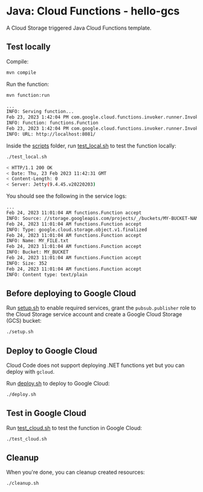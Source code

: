 # Java: Cloud Functions - hello-gcs

A Cloud Storage triggered Java Cloud Functions template.

## Test locally

Compile:

```sh
mvn compile
```

Run the function:

```sh
mvn function:run

...
INFO: Serving function...
Feb 23, 2023 1:42:04 PM com.google.cloud.functions.invoker.runner.Invoker logServerInfo
INFO: Function: functions.Function
Feb 23, 2023 1:42:04 PM com.google.cloud.functions.invoker.runner.Invoker logServerInfo
INFO: URL: http://localhost:8081/
```

Inside the [scripts](scripts) folder, run [test_local.sh](scripts/test.sh) to
test the function locally:

```sh
./test_local.sh

< HTTP/1.1 200 OK
< Date: Thu, 23 Feb 2023 11:42:31 GMT
< Content-Length: 0
< Server: Jetty(9.4.45.v20220203)
```

You should see the following in the service logs:

```sh
...
Feb 24, 2023 11:01:04 AM functions.Function accept
INFO: Source: //storage.googleapis.com/projects/_/buckets/MY-BUCKET-NAME
Feb 24, 2023 11:01:04 AM functions.Function accept
INFO: Type: google.cloud.storage.object.v1.finalized
Feb 24, 2023 11:01:04 AM functions.Function accept
INFO: Name: MY_FILE.txt
Feb 24, 2023 11:01:04 AM functions.Function accept
INFO: Bucket: MY_BUCKET
Feb 24, 2023 11:01:04 AM functions.Function accept
INFO: Size: 352
Feb 24, 2023 11:01:04 AM functions.Function accept
INFO: Content type: text/plain
```

## Before deploying to Google Cloud

Run [setup.sh](scripts/setup.sh) to enable required services, grant the
`pubsub.publisher` role to the Cloud Storage service account and create a Google
Cloud Storage (GCS) bucket:

```sh
./setup.sh
```

## Deploy to Google Cloud

Cloud Code does not support deploying .NET functions yet but you can deploy with
`gcloud`.

Run [deploy.sh](scripts/deploy.sh) to deploy to Google Cloud:

```sh
./deploy.sh
```

## Test in Google Cloud

Run [test_cloud.sh](scripts/test_cloud.sh) to test the function in Google Cloud:

```sh
./test_cloud.sh
```

## Cleanup

When you're done, you can cleanup created resources:

```sh
./cleanup.sh
```
